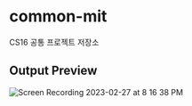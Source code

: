 # common-mit

CS16 공통 프로젝트 저장소

## Output Preview

![Screen Recording 2023-02-27 at 8 16 38 PM](https://user-images.githubusercontent.com/96381221/221551396-5c718290-73ab-445d-aa19-96707ee74f44.gif)

